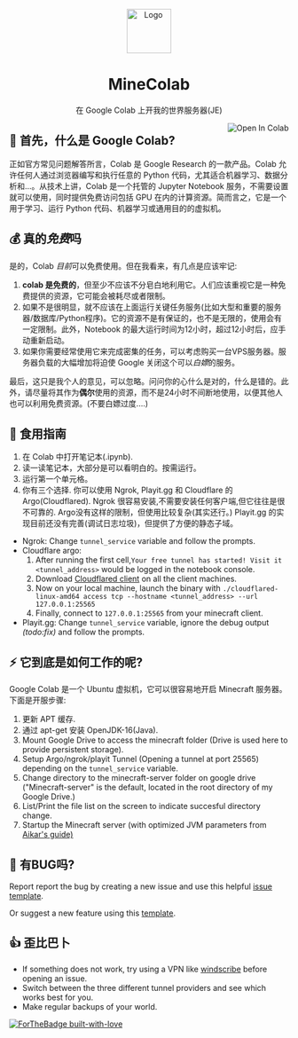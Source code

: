 <p align="center"><a href="https://github.com/thecoder-001/MineColab"><img src="https://github.com/thecoder-001/MineColab/blob/master/Logo.png" alt="Logo" height="80"/></a></p>
<h1 align="center">MineColab</h1>
<p align="center">在 Google Colab 上开我的世界服务器(JE)</p>
<a href="https://colab.research.google.com/github/thecoder-001/MineColab/blob/master/MineColab.ipynb" target="_parent"><img align="right" src="https://colab.research.google.com/assets/colab-badge.svg" alt="Open In Colab"></a>

## :hear_no_evil:  首先，什么是 Google Colab?
正如官方常见问题解答所言，Colab 是 Google Research 的一款产品。Colab 允许任何人通过浏览器编写和执行任意的 Python 代码，尤其适合机器学习、数据分析和...。从技术上讲，Colab 是一个托管的 Jupyter Notebook 服务，不需要设置就可以使用，同时提供免费访问包括 GPU 在内的计算资源。简而言之，它是一个用于学习、运行 Python 代码、机器学习或通用目的的虚拟机。
## :moneybag:  真的*免费*吗
是的，Colab *目前*可以免费使用。但在我看来，有几点是应该牢记:
1. **colab 是免费的**，但至少不应该不分皂白地利用它。人们应该重视它是一种免费提供的资源，它可能会被耗尽或者限制。
2. 如果不是很明显，就不应该在上面运行关键任务服务(比如大型和重要的服务器/数据库/Python程序)。它的资源不是有保证的，也不是无限的，使用会有一定限制。此外，Notebook 的最大运行时间为12小时，超过12小时后，应手动重新启动。
3. 如果你需要经常使用它来完成密集的任务，可以考虑购买一台VPS服务器。服务器负载的大幅增加将迫使 Google 关闭这个可以*白嫖*的服务。

最后，这只是我个人的意见，可以忽略。问问你的心什么是对的，什么是错的。此外，请尽量将其作为**偶尔**使用的资源，而不是24小时不间断地使用，以便其他人也可以利用免费资源。(不要白嫖过度....)

## :page_with_curl: 食用指南
1. 在 Colab 中打开笔记本(.ipynb).
3. 读一读笔记本，大部分是可以看明白的。按需运行。
4. 运行第一个单元格。
5. 你有三个选择. 你可以使用 Ngrok, Playit.gg 和 Cloudflare 的 Argo(Cloudflared). Ngrok 很容易安装,不需要安装任何客户端,但它往往是很不可靠的. Argo没有这样的限制，但使用比较复杂(其实还行。) Playit.gg 的实现目前还没有完善(调试日志垃圾)，但提供了方便的静态子域。
  * Ngrok:
    Change `tunnel_service` variable and follow the prompts.
  * Cloudflare argo:
    1. After running the first cell,`Your free tunnel has started! Visit it <tunnel_address>` would be logged in the notebook console.
    2. Download [Cloudflared client](https://github.com/cloudflare/cloudflared/releases/) on all the client machines.
    3. Now on your local machine, launch the binary with `./cloudflared-linux-amd64 access tcp --hostname <tunnel_address> --url 127.0.0.1:25565`
    4. Finally, connect to `127.0.0.1:25565` from your minecraft client.
  * Playit.gg:
    Change `tunnel_service` variable, ignore the debug output _(todo:fix)_ and follow the prompts.

## :zap:  它到底是如何工作的呢?
Google Colab 是一个 Ubuntu 虚拟机，它可以很容易地开启 Minecraft 服务器。下面是开服步骤:
1. 更新 APT 缓存.
2. 通过 apt-get 安装 OpenJDK-16(Java).
3. Mount Google Drive to access the minecraft folder (Drive is used here to provide persistent storage).
4. Setup Argo/ngrok/playit Tunnel (Opening a tunnel at port 25565) depending on the `tunnel_service` variable.
5. Change directory to the minecraft-server folder on google drive ("Minecraft-server" is the default, located in the root directory of my Google Drive.)
6. List/Print the file list on the screen to indicate succesful directory change.
7. Startup the Minecraft server (with optimized JVM parameters from [Aikar's guide)](https://aikar.co/2018/07/02/tuning-the-jvm-g1gc-garbage-collector-flags-for-minecraft/)

## 🐛 有BUG吗?
Report report the bug by creating a new issue and use this helpful [issue template](https://github.com/thecoder-001/MineColab/issues/new?assignees=&labels=bug&template=bug_report.md&title=%5BBUG%5D).

Or suggest a new feature using this [template](https://github.com/thecoder-001/MineColab/issues/new?assignees=&labels=enhancement&template=feature_request.md&title=%5BFeature+Request%5D).

## 👍 歪比巴卜
- If something does not work, try using a VPN like [windscribe](https://windscribe.com) before opening an issue.
- Switch between the three different tunnel providers and see which works best for you.
- Make regular backups of your world.

[![ForTheBadge built-with-love](http://ForTheBadge.com/images/badges/built-with-love.svg)](https://github.com/thecoder-001)

